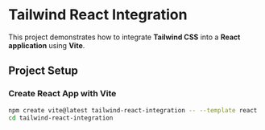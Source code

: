 # Tailwind React Integration

This project demonstrates how to integrate **Tailwind CSS** into a **React application** using **Vite**.

## Project Setup

### Create React App with Vite

```````bash
npm create vite@latest tailwind-react-integration -- --template react
cd tailwind-react-integration